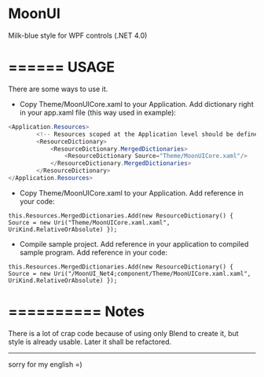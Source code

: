 MoonUI
======

Milk-blue style for WPF controls (.NET 4.0)

======
USAGE
======
There are some ways to use it.

* Copy Theme/MoonUICore.xaml to your Application. Add dictionary right in your app.xaml file (this way used in example):

```csharp
<Application.Resources>
		<!-- Resources scoped at the Application level should be defined here. -->
		<ResourceDictionary>
			<ResourceDictionary.MergedDictionaries>
				<ResourceDictionary Source="Theme/MoonUICore.xaml"/>
			</ResourceDictionary.MergedDictionaries>
		</ResourceDictionary>
</Application.Resources>
```
* Copy Theme/MoonUICore.xaml to your Application. Add reference in your code:

```
this.Resources.MergedDictionaries.Add(new ResourceDictionary() { Source = new Uri("Theme/MoonUICore.xaml.xaml", UriKind.RelativeOrAbsolute) });
```

* Compile sample project. Add reference in your application to compiled sample program. Add reference in your code:

```
this.Resources.MergedDictionaries.Add(new ResourceDictionary() { Source = new Uri("/MoonUI_Net4;component/Theme/MoonUICore.xaml.xaml", UriKind.RelativeOrAbsolute) });
```

==========
Notes
==========

There is a lot of crap code because of using only Blend to create it, but style is already usable. Later it shall be refactored.


----
sorry for my english =)